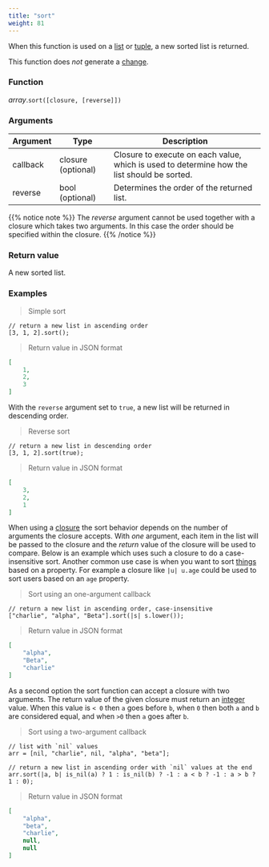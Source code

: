 ```yaml
---
title: "sort"
weight: 81
---
```


When this function is used on a [list](..) or [tuple](../../tuple), a new sorted list is returned.

This function does *not* generate a [change](../../../overview/changes).

### Function

*array*.`sort([closure, [reverse]])`

### Arguments

Argument | Type | Description
-------- | ---- | -----------
callback | closure (optional) | Closure to execute on each value, which is used to determine how the list should be sorted.
reverse | bool (optional) | Determines the order of the returned list.

{{% notice note %}}
The *reverse* argument cannot be used together with a closure which takes two arguments. In this case the order should be specified within the closure.
{{% /notice %}}

### Return value

A new sorted list.

### Examples

> Simple sort

```thingsdb,json_response
// return a new list in ascending order
[3, 1, 2].sort();
```

> Return value in JSON format

```json
[
    1,
    2,
    3
]
```

With the `reverse` argument set to `true`, a new list will be returned in descending order.

> Reverse sort

```thingsdb,json_response
// return a new list in descending order
[3, 1, 2].sort(true);
```

> Return value in JSON format

```json
[
    3,
    2,
    1
]
```

When using a [closure](../../closure) the sort behavior depends on the number of arguments the closure accepts.
With *one* argument, each item in the list will be passed to the closure and the *return* value of the closure will be
used to compare. Below is an example which uses such a closure to do a case-insensitive sort. Another common use
case is when you want to sort [things](../../thing) based on a property. For example a closure like `|u| u.age`
could be used to sort users based on an `age` property.

> Sort using an one-argument callback

```thingsdb,json_response
// return a new list in ascending order, case-insensitive
["charlie", "alpha", "Beta"].sort(|s| s.lower());
```

> Return value in JSON format

```json
[
    "alpha",
    "Beta",
    "charlie"
]
```

As a second option the sort function can accept a closure with two arguments. The return value of the given closure
must return an [integer](../../int) value. When this value is `< 0` then `a` goes before `b`, when `0` then both `a` and `b` are considered equal, and when `>0` then `a` goes after `b`.

> Sort using a two-argument callback

```thingsdb,json_response
// list with `nil` values
arr = [nil, "charlie", nil, "alpha", "beta"];

// return a new list in ascending order with `nil` values at the end
arr.sort(|a, b| is_nil(a) ? 1 : is_nil(b) ? -1 : a < b ? -1 : a > b ? 1 : 0);
```

> Return value in JSON format

```json
[
    "alpha",
    "beta",
    "charlie",
    null,
    null
]
```
